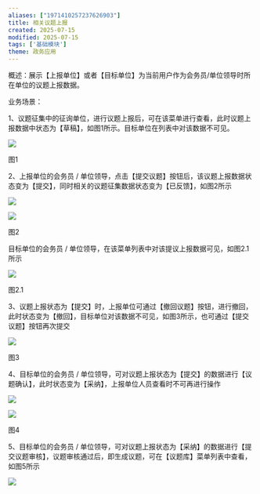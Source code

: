 ```yaml
---
aliases: ["1971410257237626903"]
title: 相关议题上报
created: 2025-07-15
modified: 2025-07-15
tags: ['基础模块']
theme: 政务应用
---
```


概述：展示【上报单位】或者【目标单位】为当前用户作为会务员/单位领导时所在单位的议题上报数据。

业务场景：

1、议题征集中的征询单位，进行议题上报后，可在该菜单进行查看，此时议题上报数据中状态为【草稿】，如图1所示。目标单位在列表中对该数据不可见。

![](https://myhelpdoc.oss-cn-heyuan.aliyuncs.com/mdimages/a7725278d1fb0c752357c31a759d705d.jpg)

图1

2、上报单位的会务员 / 单位领导，点击【提交议题】按钮后，该议题上报数据状态变为【提交】，同时相关的议题征集数据状态变为【已反馈】，如图2所示

![](https://myhelpdoc.oss-cn-heyuan.aliyuncs.com/mdimages/2b6f654b945bca376848e0bba656bd70.jpg)

![](https://myhelpdoc.oss-cn-heyuan.aliyuncs.com/mdimages/614c897752f6385f655d211b43eec5f4.jpg)

图2

目标单位的会务员 / 单位领导，在该菜单列表中对该提议上报数据可见，如图2.1所示

![](https://myhelpdoc.oss-cn-heyuan.aliyuncs.com/mdimages/602cc88b33c58147e93ed7d335110574.jpg)

图2.1

3、议题上报状态为【提交】时，上报单位可通过【撤回议题】按钮，进行撤回，此时状态变为【撤回】，目标单位对该数据不可见，如图3所示，也可通过【提交议题】按钮再次提交

![](https://myhelpdoc.oss-cn-heyuan.aliyuncs.com/mdimages/8273ee992c213b022030bad4fafbe439.jpg)

图3

4、目标单位的会务员 / 单位领导，可对议题上报状态为【提交】的数据进行【议题确认】，此时状态变为【采纳】，上报单位人员查看时不可再进行操作

![](https://myhelpdoc.oss-cn-heyuan.aliyuncs.com/mdimages/8c9e8e65048848c71a497058d98bd770.jpg)

![](https://myhelpdoc.oss-cn-heyuan.aliyuncs.com/mdimages/106b63ac53a9abfed9b8627476ce1027.jpg)

图4

5、目标单位的会务员 / 单位领导，可对议题上报状态为【采纳】的数据进行【提交议题审核】，议题审核通过后，即生成议题，可在【议题库】菜单列表中查看，如图5所示

![](https://myhelpdoc.oss-cn-heyuan.aliyuncs.com/mdimages/15a9fcc761db538798bf86c1cfe65b33.jpg)

